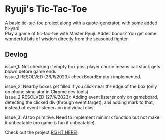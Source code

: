 # Ryuji's Tic-Tac-Toe   

A basic tic-tac-toe project along with a quote-generator, with some added hi-yah!   
Play a game of tic-tac-toe with Master Ryuji. Added bonus? You get some wonderful bits of wisdom directly from the seasoned fighter.


## Devlog   

issue_1: Not checking if empty box post player choice means call stack gets blown before game ends   
issue_1 RESOLVED (26/6/2023): checkBoardEmpty() implemented.   

issue_2: Nearby boxes get filled if you click near the edge of the box (only on phone simulator in Chrome dev tools).   
issue_2 RESOLVED (27/6/2023): Adding event listener only on gameboard, detecting the clicked div (through event.target), and adding mark to that, instead of event listeners on individual divs.   
   
issue_3: AI too primitive. Need to implement minimax function but not make it unbeatable (no game is fun if unbeatable).   


Check out the project <a href = "https://mohanamisra.github.io/tic-tac-toe/">RIGHT HERE!</a>.
